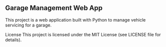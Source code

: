 ## Garage Management Web App

This project is a web application built with Python to manage vehicle servicing for a garage.

License
This project is licensed under the MIT License (see LICENSE file for details).
